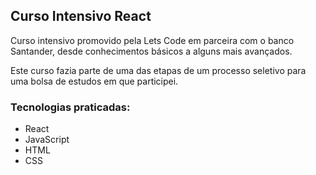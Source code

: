 ## Curso Intensivo React

Curso intensivo promovido pela Lets Code em parceira com o banco Santander, desde conhecimentos básicos a alguns mais avançados.

Este curso fazia parte de uma das etapas de um processo seletivo para uma bolsa de estudos em que participei.

### Tecnologias praticadas:

- React
- JavaScript
- HTML
- CSS
